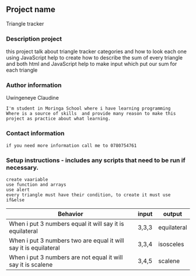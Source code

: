 ## Project name
Triangle tracker
### Description project
this project talk about triangle tracker categories and how to look each one using  JavaScript help to create how to describe the sum of every triangle and both html and JavaScript help to make input which put our sum for each triangle
### Author information 
Uwingeneye Claudine
~~~~
I'm student in Moringa School where i have learning programming 
Where is a source of skills  and provide many reason to make this project as practice about what learning.
~~~~
### Contact information
~~~~
if you need more information call me to 0780754761
~~~~
### Setup instructions - includes any scripts that need to be run if necessary.
~~~~
create vaariable 
use function and arrays
use alert 
every triangle must have their condition, to create it must use if&else
~~~~
| Behavior                                                          | input | output      |
|-------------------------------------------------------------------|-------|-------------|
|  When i put 3 numbers equal it will say it is equilateral         | 3,3,3 | equilateral |
| When i put 3 numbers  two are equal it will say it is equilateral | 3,3,4 | isosceles   |
| When i put 3 numbers are not equal it will say it is scalene      | 3,4,5 | scalene     |
